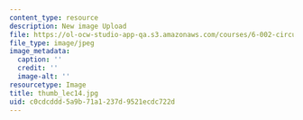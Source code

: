 ```yaml
---
content_type: resource
description: New image Upload
file: https://ol-ocw-studio-app-qa.s3.amazonaws.com/courses/6-002-circuits-and-electronics-spring-2007/c0cdcddd5a9b71a1237d9521ecdc722d_thumb_lec14.jpg
file_type: image/jpeg
image_metadata:
  caption: ''
  credit: ''
  image-alt: ''
resourcetype: Image
title: thumb_lec14.jpg
uid: c0cdcddd-5a9b-71a1-237d-9521ecdc722d
---
```

